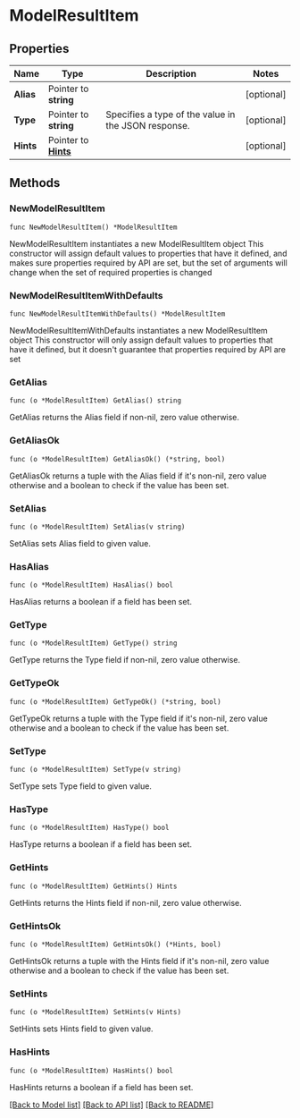 # ModelResultItem

## Properties

Name | Type | Description | Notes
------------ | ------------- | ------------- | -------------
**Alias** | Pointer to **string** |  | [optional] 
**Type** | Pointer to **string** | Specifies a type of the value in the JSON response. | [optional] 
**Hints** | Pointer to [**Hints**](Hints.md) |  | [optional] 

## Methods

### NewModelResultItem

`func NewModelResultItem() *ModelResultItem`

NewModelResultItem instantiates a new ModelResultItem object
This constructor will assign default values to properties that have it defined,
and makes sure properties required by API are set, but the set of arguments
will change when the set of required properties is changed

### NewModelResultItemWithDefaults

`func NewModelResultItemWithDefaults() *ModelResultItem`

NewModelResultItemWithDefaults instantiates a new ModelResultItem object
This constructor will only assign default values to properties that have it defined,
but it doesn't guarantee that properties required by API are set

### GetAlias

`func (o *ModelResultItem) GetAlias() string`

GetAlias returns the Alias field if non-nil, zero value otherwise.

### GetAliasOk

`func (o *ModelResultItem) GetAliasOk() (*string, bool)`

GetAliasOk returns a tuple with the Alias field if it's non-nil, zero value otherwise
and a boolean to check if the value has been set.

### SetAlias

`func (o *ModelResultItem) SetAlias(v string)`

SetAlias sets Alias field to given value.

### HasAlias

`func (o *ModelResultItem) HasAlias() bool`

HasAlias returns a boolean if a field has been set.

### GetType

`func (o *ModelResultItem) GetType() string`

GetType returns the Type field if non-nil, zero value otherwise.

### GetTypeOk

`func (o *ModelResultItem) GetTypeOk() (*string, bool)`

GetTypeOk returns a tuple with the Type field if it's non-nil, zero value otherwise
and a boolean to check if the value has been set.

### SetType

`func (o *ModelResultItem) SetType(v string)`

SetType sets Type field to given value.

### HasType

`func (o *ModelResultItem) HasType() bool`

HasType returns a boolean if a field has been set.

### GetHints

`func (o *ModelResultItem) GetHints() Hints`

GetHints returns the Hints field if non-nil, zero value otherwise.

### GetHintsOk

`func (o *ModelResultItem) GetHintsOk() (*Hints, bool)`

GetHintsOk returns a tuple with the Hints field if it's non-nil, zero value otherwise
and a boolean to check if the value has been set.

### SetHints

`func (o *ModelResultItem) SetHints(v Hints)`

SetHints sets Hints field to given value.

### HasHints

`func (o *ModelResultItem) HasHints() bool`

HasHints returns a boolean if a field has been set.


[[Back to Model list]](../README.md#documentation-for-models) [[Back to API list]](../README.md#documentation-for-api-endpoints) [[Back to README]](../README.md)


